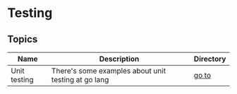 # Testing

## Topics

| Name         | Description                                         | Directory             |
| ------------ | --------------------------------------------------- | --------------------- |
| Unit testing | There's some examples about unit testing at go lang | [go to](unit-testing) |
